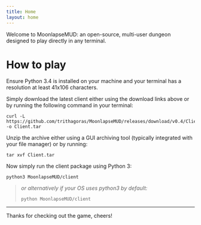 ```yaml
---
title: Home
layout: home
---
```

Welcome to MoonlapseMUD: an open-source, multi-user dungeon designed to play directly in any terminal.

# How to play

Ensure Python 3.4 is installed on your machine and your terminal has a resolution at least 41x106 characters.

Simply download the latest client either using the download links above or by running the following command in your terminal:

```shell
curl -L https://github.com/trithagoras/MoonlapseMUD/releases/download/v0.4/Client.tar -o Client.tar
```

Unzip the archive either using a GUI archiving tool (typically integrated with your file manager) or by running:

```shell
tar xvf Client.tar
```

Now simply run the client package using Python 3:

```shell
python3 MoonlapseMUD/client
```

> *or alternatively if your OS uses python3 by default:*
>
> ```shell
> python MoonlapseMUD/client
> ```

- - -

Thanks for checking out the game, cheers!